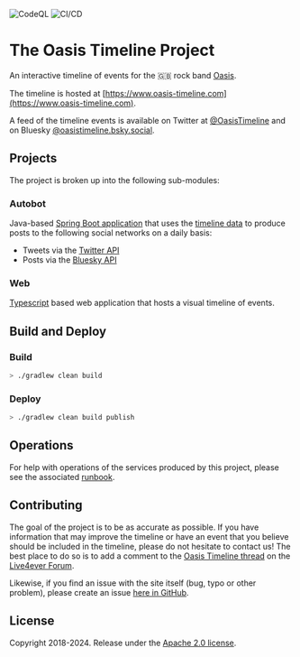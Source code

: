 ![CodeQL](https://github.com/jdpgrailsdev/oasis-timeline/workflows/CodeQL/badge.svg?branch=master) ![CI/CD](https://github.com/jdpgrailsdev/oasis-timeline/workflows/CI%2FCD%20Pipeline/badge.svg)
# The Oasis Timeline Project
An interactive timeline of events for the 🇬🇧 rock band [Oasis](https://www.oasisinet.com/#!/home).

The timeline is hosted at [https://www.oasis-timeline.com](https://www.oasis-timeline.com).

A feed of the timeline events is available on Twitter at [@OasisTimeline](https://twitter.com/oasistimeline) and on Bluesky [@oasistimeline.bsky.social](https://bsky.app/profile/oasistimeline.bsky.social).

## Projects

The project is broken up into the following sub-modules:

### Autobot

Java-based [Spring Boot application](https://spring.io/projects/spring-boot) that uses the [timeline data](web/src/data) to produce posts to the following social networks on a daily basis:

* Tweets via the [Twitter API](https://developer.twitter.com/en/docs/api-reference-index)
* Posts via the [Bluesky API](https://docs.bsky.app/docs/get-started)

### Web

[Typescript](https://www.typescriptlang.org/) based web application that hosts a visual timeline of events.

## Build and Deploy

### Build

```sh
> ./gradlew clean build
```

### Deploy

```sh
> ./gradlew clean build publish
```
## Operations

For help with operations of the services produced by this project, please see the associated [runbook](RUNBOOK.md).

## Contributing

The goal of the project is to be as accurate as possible.  If you have information that may improve the timeline or have an event that you believe should be included in
the timeline, please do not hesitate to contact us!  The best place to do so is to add a comment to the [Oasis Timeline thread](http://live4ever.proboards.com/thread/90673/oasis-timeline-project) on the [Live4ever Forum](http://live4ever.proboards.com/). 

Likewise, if you find an issue with the site itself (bug, typo or other problem), please create an issue [here in GitHub](https://github.com/jdpgrailsdev/oasis-timeline/issues).

## License

Copyright 2018-2024.  Release under the [Apache 2.0 license](LICENSE).
